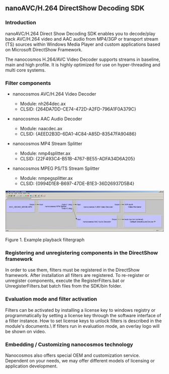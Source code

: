 ## nanoAVC/H.264 DirectShow Decoding SDK

### Introduction

nanoAVC/H.264 Direct Show Decoding SDK enables you to decode/play back
AVC/H.264 video and AAC audio from MP4/3GP or transport stream (TS) sources
within Windows Media Player and custom applications based on Microsoft DirectShow Framework.

The nanocosmos H.264/AVC Video Decoder supports streams in baseline, main and high profile. It is highly optimized for use on hyper-threading and multi core systems.

### Filter components

  * nanocosmos AVC/H.264 Video Decoder
    * Module:		nh264dec.ax
    * CLSID:		{264DA7DD-CE74-472D-A2FD-796A1F0A379C}


  * nanocosmos AAC Audio Decoder
    * Module:		naacdec.ax
    * CLSID:		{AEED2B3D-6DA1-4C84-A85D-83547FA90486}


  * nanocosmos MP4 Stream Splitter
    * Module:		nmp4splitter.ax
    * CLSID:		{22F493C4-B51B-4767-BE55-ADFA34D6A205}


  * nanocosmos MPEG PS/TS Stream Splitter
    * Module:		nmpegsplitter.ax
    * CLSID:		{0994D1E8-B697-47DE-B1E3-36D26937D5B4}



![Example playback filtergraph](../../assets/nanostream/directshow/directshow_h264_decoding_filtergraph.png)

Figure 1.  Example playback filtergraph

### Registering and unregistering components in the DirectShow framework

In order to use them, filters must be registered in the DirectShow framework. After installation all filters are registered. To re-register or unregister components, execute the RegisterFilters.bat or UnregisterFilters.bat batch files from the SDK/bin folder.

### Evaluation mode and filter activation

Filters can be activated by installing a license key to windows registry or programmatically by setting a license key through the software interface of a filter instance. How to set license keys to unlock filters is described in the module's documents.\\
If filters run in evaluation mode, an overlay logo will be shown on video.

### Embedding / Customizing nanocosmos technology 

Nanocosmos also offers special OEM and customization service. Dependent on your needs, we may offer different models of licensing or application development.
